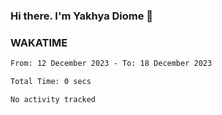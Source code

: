 ### Hi there. I'm Yakhya Diome 👋

### WAKATIME
<!--START_SECTION:waka-->

```txt
From: 12 December 2023 - To: 18 December 2023

Total Time: 0 secs

No activity tracked
```

<!--END_SECTION:waka-->
